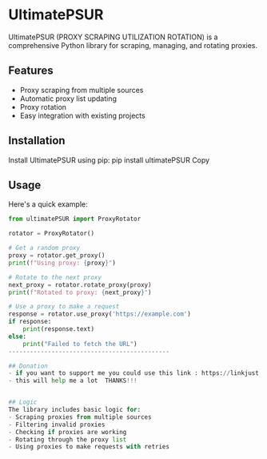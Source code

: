 # UltimatePSUR

UltimatePSUR (PROXY SCRAPING UTILIZATION ROTATION) is a comprehensive Python library for scraping, managing, and rotating proxies.

## Features

- Proxy scraping from multiple sources
- Automatic proxy list updating
- Proxy rotation
- Easy integration with existing projects

## Installation

Install UltimatePSUR using pip:
pip install ultimatePSUR
Copy
## Usage

Here's a quick example:

```python
from ultimatePSUR import ProxyRotator

rotator = ProxyRotator()

# Get a random proxy
proxy = rotator.get_proxy()
print(f"Using proxy: {proxy}")

# Rotate to the next proxy
next_proxy = rotator.rotate_proxy(proxy)
print(f"Rotated to proxy: {next_proxy}")

# Use a proxy to make a request
response = rotator.use_proxy('https://example.com')
if response:
    print(response.text)
else:
    print("Failed to fetch the URL")
---------------------------------------------

## Donation
- if you want to support me you could use this link : https://linkjust.com/helpme
- this will help me a lot  THANKS!!!


## Logic
The library includes basic logic for:
- Scraping proxies from multiple sources
- Filtering invalid proxies
- Checking if proxies are working
- Rotating through the proxy list
- Using proxies to make requests with retries
